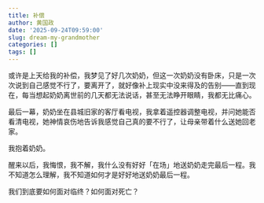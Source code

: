 ```yaml
---
title: 补偿
author: 黄国政
date: '2025-09-24T09:59:00'
slug: dream-my-grandmother
categories: []
tags: []
---
```


或许是上天给我的补偿，我梦见了好几次奶奶，但这一次奶奶没有卧床，只是一次次说到自己感觉不行了，要离开了，就好像补上现实中没来得及的告别——直到现在，每当想起奶奶离世前的几天都无法说话，甚至无法睁开眼睛，我都无比痛心。

最后一幕，奶奶坐在县城旧家的客厅看电视，我拿着遥控器调整电视，并问她能否看清电视，她神情哀伤地告诉我感觉自己真的要不行了，让母亲带着什么送她回老家。

我抱着奶奶。

醒来以后，我悔恨，我不解，我什么没有好好「在场」地送奶奶走完最后一程。我不知道怎么理解，我不知道如何才是好好地送奶奶最后一程。

我们到底要如何面对临终？如何面对死亡？